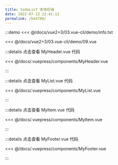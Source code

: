 ```yaml
---
title: todoList 本地存储
date: 2022-07-13 22:41:13
permalink: /b44780/
---
```


:::demo <<< @/docs/vue2+3/03.vue-cli/demo/info.txt

<<< @/docs/vue2+3/03.vue-cli/demo/09.vue

:::details 点击查看 MyHeader.vue 代码

<<< @/docs/.vuepress/components/MyHeader.vue

:::

:::details 点击查看 MyList.vue 代码

<<< @/docs/.vuepress/components/MyList.vue

:::

:::details 点击查看 MyItem.vue 代码

<<< @/docs/.vuepress/components/MyItem.vue

:::

:::details 点击查看 MyFooter.vue 代码

<<< @/docs/.vuepress/components/MyFooter.vue

:::
